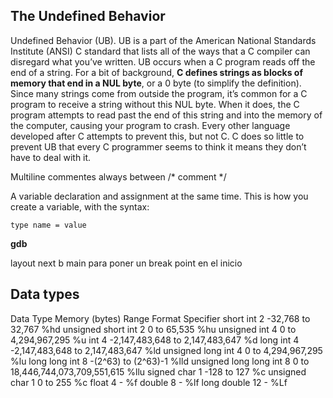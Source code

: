 ## The Undefined Behavior

Undefined Behavior (UB). UB is a part of the American National Standards Institute (ANSI) C standard that lists all of the ways that a C compiler can disregard what you’ve written. UB occurs when a C program reads off the end of a string. For a bit of background, **C defines strings as blocks of memory that end in a NUL byte**, or a 0 byte (to simplify the definition). 
Since many strings come from outside the program, it’s common for a C program to receive a string without this NUL byte. When it does, the C program attempts to read past the end of this string and into the memory of the computer, causing your program to crash. Every other language developed after C attempts to prevent this, but not C. C does so little to prevent UB that every C programmer seems to think it means they don’t have to deal with it.

Multiline commentes always between /* comment */ 

A variable declaration and assignment at the same time. This is how you create a variable, with the syntax:

	type name = value

**gdb**

layout next
b main para poner un break point en el inicio

## Data types

Data Type             Memory (bytes)          Range                      Format Specifier
short int                   2          -32,768 to 32,767                       %hd
unsigned short int          2           0 to 65,535                            %hu
unsigned int                4           0 to 4,294,967,295                     %u
int                         4          -2,147,483,648 to 2,147,483,647         %d
long int                    4          -2,147,483,648 to 2,147,483,647         %ld
unsigned long int           4           0 to 4,294,967,295                     %lu
long long int               8          -(2^63) to (2^63)-1                     %lld
unsigned long long int      8           0 to 18,446,744,073,709,551,615        %llu
signed char                 1          -128 to 127                             %c
unsigned char               1           0 to 255                               %c
float                       4               -                                  %f
double                      8               -                                  %lf
long double                 12              -                                  %Lf
